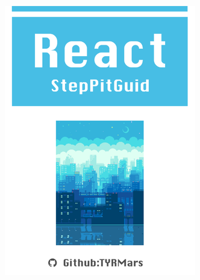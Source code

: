 [![](/assets/React.png)](https://tyrmars.gitbooks.io/react-steppitguide/content/ "react-steppitguide")

